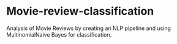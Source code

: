 # Movie-review-classification
Analysis of Movie Reviews by creating an NLP pipeline and using MultinomialNaive Bayes for classification.
